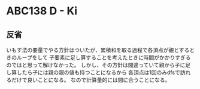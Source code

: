 # ABC138 D - Ki

## 反省

いもす法の要量でやる方針はついたが、累積和を取る過程で各頂点が親とするときのループをして
子要素に足し算することを考えたときに時間がかかりすぎるのではと思って解けなかった。
しかし、その方針は間違っていて親から子に足し算したら子には親の親の値も持つことになるから
各頂点は1回のみdfsで訪れるだけで良いことになる。
なので計算量的には間に合うことになる。
